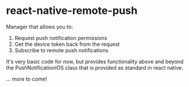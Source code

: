 # react-native-remote-push
Manager that allows you to:
 1. Request push notification permissions
 2. Get the device token back from the request
 3. Subscribe to remote push notifications

It's very basic code for now, but provides functionality above and beyond the PushNotificationIOS class that is provided as standard in react native.

... more to come!
